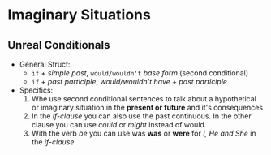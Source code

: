 # Imaginary Situations

## Unreal Conditionals
- General Struct: 
  - `if` + *simple past*, `would/wouldn't` *base form* (second conditional)
  - `if` + *past participle*, *would/wouldn't have* + *past participle* 
- Specifics:
    1) Whe use second conditional sentences to talk about a hypothetical or imaginary situation in the **present or future** and it's consequences
    2) In the *if-clause* you can also use the past continuous. In the other clause you can use *could* or *might* instead of would.
    3) With the verb *be* you can use was **was** or **were** for *I, He and She* in the *if-clause*
